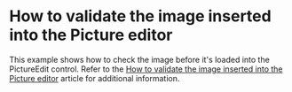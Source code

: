 # How to validate the image inserted into the Picture editor


<p>This example shows how to check the image before it's loaded into the PictureEdit control. Refer to the <a href="https://www.devexpress.com/Support/Center/p/A2700">How to validate the image inserted into the Picture editor</a> article for additional information.</p>

<br/>


